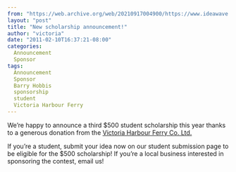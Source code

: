 ```yaml
---
from: "https://web.archive.org/web/20210917004900/https://www.ideawave.ca/new-scholarship-announcement/"
layout: "post"
title: "New scholarship announcement!"
author: "victoria"
date: "2011-02-10T16:37:21-08:00"
categories:
  Announcement
  Sponsor
tags: 
  Announcement
  Sponsor
  Barry Hobbis
  sponsorship
  student
  Victoria Harbour Ferry
---
```


We’re happy to announce a third $500 student scholarship this year thanks to a generous donation from the [Victoria Harbour Ferry Co. Ltd.](http://victoriaharbourferry.com/)

If you’re a student, submit your idea now on our student submission page to be eligible for the $500 scholarship! If you’re a local business interested in sponsoring the contest, email us!

